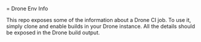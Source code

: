 = Drone Env Info

This repo exposes some of the information about a Drone CI job. To use it,
simply clone and enable builds in your Drone instance. All the details should
be exposed in the Drone build output.
